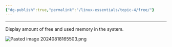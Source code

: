 ```yaml
---
{"dg-publish":true,"permalink":"/linux-essentials/topic-4/free/"}
---
```


---
Display amount of free and used memory in the system.

![Pasted image 20240818165503.png](/img/user/Linux%20Essentials/Topic%204/Topic4%20reference%20images/Pasted%20image%2020240818165503.png)
